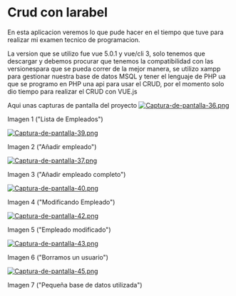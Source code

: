 # Crud con larabel
En esta aplicacion veremos lo que pude hacer en el tiempo que tuve para realizar mi examen tecnico de programacion.

La version que se utilizo fue vue 5.0.1 y vue/cli 3, solo tenemos que descargar y debemos procurar que tenemos la compatibilidad con las versionespara que se pueda correr de la mejor manera, se utilizo xampp para gestionar nuestra base de datos MSQL y tener el lenguaje de PHP ua que se programo en PHP una api para usar el CRUD, por el momento solo dio tiempo para realizar el CRUD con VUE.js

Aqui unas capturas de pantalla del proyecto 
[![Captura-de-pantalla-36.png](https://i.postimg.cc/WpShbH9P/Captura-de-pantalla-36.png)](https://postimg.cc/6T29MYJH)

Imagen 1 ("Lista de Empleados")


[![Captura-de-pantalla-39.png](https://i.postimg.cc/Wz2RDS1D/Captura-de-pantalla-39.png)](https://postimg.cc/JDdYvNJm)

Imagen 2 ("Añadir empleado")


[![Captura-de-pantalla-37.png](https://i.postimg.cc/VkzSfcw1/Captura-de-pantalla-37.png)](https://postimg.cc/HVPWzRjP)

Imagen 3 ("Añadir empleado completo")


[![Captura-de-pantalla-40.png](https://i.postimg.cc/8PMK8Lp9/Captura-de-pantalla-40.png)](https://postimg.cc/3drCm4DF)

Imagen 4 ("Modificando Empleado")


[![Captura-de-pantalla-42.png](https://i.postimg.cc/sDjQyrsz/Captura-de-pantalla-42.png)](https://postimg.cc/ThsYqBKN)

Imagen 5 ("Empleado modificado")


[![Captura-de-pantalla-43.png](https://i.postimg.cc/GpFdH4x5/Captura-de-pantalla-43.png)](https://postimg.cc/5H2ZrNGB)

Imagen 6 ("Borramos un usuario")


[![Captura-de-pantalla-45.png](https://i.postimg.cc/ZnzCgWxP/Captura-de-pantalla-45.png)](https://postimg.cc/47wfHNMn)

Imagen 7 ("Pequeña base de datos utilizada")
